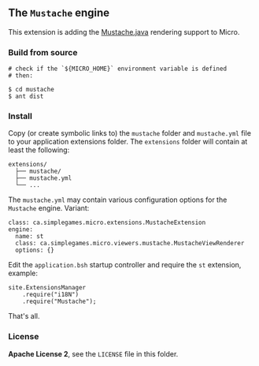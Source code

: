 ## The `Mustache` engine

This extension is adding the [Mustache.java](https://github.com/spullara/mustache.java) rendering support to Micro.

### Build from source

    # check if the `${MICRO_HOME}` environment variable is defined
    # then:

    $ cd mustache
    $ ant dist
    
### Install
Copy (or create symbolic links to) the `mustache` folder and `mustache.yml` file to your application extensions folder. The `extensions` folder will contain at least the following:

    extensions/
      ├── mustache/ 
      ├── mustache.yml
      └── ...

The `mustache.yml` may contain various configuration options for the `Mustache` engine. Variant:

    class: ca.simplegames.micro.extensions.MustacheExtension
    engine:
      name: st
      class: ca.simplegames.micro.viewers.mustache.MustacheViewRenderer
      options: {}

Edit the `application.bsh` startup controller and require the `st` extension, example:

    site.ExtensionsManager
        .require("i18N")
        .require("Mustache");
        
That's all. 

### License
**Apache License 2**, see the `LICENSE` file in this folder.
